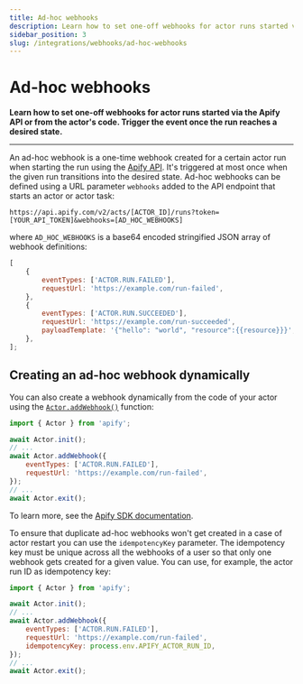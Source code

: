 ```yaml
---
title: Ad-hoc webhooks
description: Learn how to set one-off webhooks for actor runs started via the Apify API or from the actor's code. Trigger the event once the run reaches a desired state.
sidebar_position: 3
slug: /integrations/webhooks/ad-hoc-webhooks
---
```


# Ad-hoc webhooks

**Learn how to set one-off webhooks for actor runs started via the Apify API or from the actor's code. Trigger the event once the run reaches a desired state.**

---

An ad-hoc webhook is a one-time webhook created for a certain actor run when starting the run using the [Apify API](https://docs.apify.com/api/v2). It's triggered at most once when the given run transitions into the desired state. Ad-hoc webhooks can be defined using a URL parameter `webhooks` added to the API endpoint that starts an actor or actor task:

```text
https://api.apify.com/v2/acts/[ACTOR_ID]/runs?token=[YOUR_API_TOKEN]&webhooks=[AD_HOC_WEBHOOKS]
```

where `AD_HOC_WEBHOOKS` is a base64 encoded stringified JSON array of webhook definitions:

```js
[
    {
        eventTypes: ['ACTOR.RUN.FAILED'],
        requestUrl: 'https://example.com/run-failed',
    },
    {
        eventTypes: ['ACTOR.RUN.SUCCEEDED'],
        requestUrl: 'https://example.com/run-succeeded',
        payloadTemplate: '{"hello": "world", "resource":{{resource}}}',
    },
];
```

## Creating an ad-hoc webhook dynamically

You can also create a webhook dynamically from the code of your actor using the [`Actor.addWebhook()`](https://sdk.apify.com/api/apify/class/Actor#addWebhook) function:

```js
import { Actor } from 'apify';

await Actor.init();
// ...
await Actor.addWebhook({
    eventTypes: ['ACTOR.RUN.FAILED'],
    requestUrl: 'https://example.com/run-failed',
});
// ...
await Actor.exit();
```

To learn more, see the [Apify SDK documentation](https://sdk.apify.com/api/apify/class/Actor#addWebhook).

To ensure that duplicate ad-hoc webhooks won't get created in a case of actor restart you can use the `idempotencyKey` parameter. The idempotency key must be unique across all the webhooks of a user so that only one webhook gets created for a given value. You can use, for example, the actor run ID as idempotency key:

```js
import { Actor } from 'apify';

await Actor.init();
// ...
await Actor.addWebhook({
    eventTypes: ['ACTOR.RUN.FAILED'],
    requestUrl: 'https://example.com/run-failed',
    idempotencyKey: process.env.APIFY_ACTOR_RUN_ID,
});
// ...
await Actor.exit();
```
